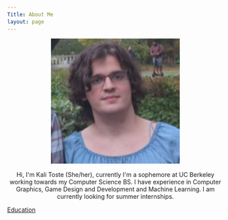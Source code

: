 ```yaml
---
Title: About Me
layout: page
---
```


<p align=middle>
<img src="me.png" width=300>
</p>
<p align=middle>
  Hi, I'm Kali Toste (She/her), currently I'm a sophemore at UC Berkeley working towards my Computer Science BS. I have experience in Computer Graphics, Game Design and Development and Machine Learning. I am currently looking for summer internships.
</p>

<a align=middle href="/education">Education</a>


